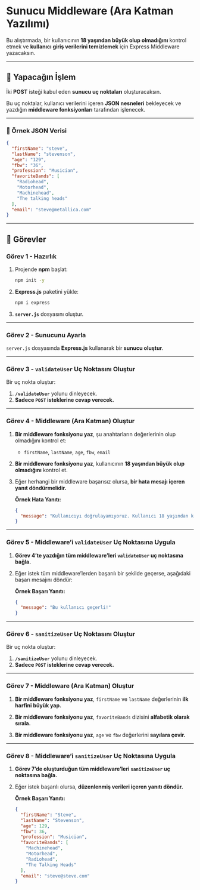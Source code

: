 # **Sunucu Middleware (Ara Katman Yazılımı)**  

Bu alıştırmada, bir kullanıcının **18 yaşından büyük olup olmadığını** kontrol etmek ve **kullanıcı giriş verilerini temizlemek** için Express Middleware yazacaksın.  

---

## **📌 Yapacağın İşlem**  

İki **POST** isteği kabul eden **sunucu uç noktaları** oluşturacaksın.  

Bu uç noktalar, kullanıcı verilerini içeren **JSON nesneleri** bekleyecek ve yazdığın **middleware fonksiyonları** tarafından işlenecek.  

---

### **📌 Örnek JSON Verisi**  

```json
{
  "firstName": "steve",
  "lastName": "stevenson",
  "age": "129",
  "fbw": "36",
  "profession": "Musician",
  "favoriteBands": [
    "Radiohead",
    "Motorhead",
    "Machinehead",
    "The talking heads"
  ],
  "email": "steve@metallica.com"
}
```

---

## **📌 Görevler**  

### **Görev 1 - Hazırlık**  

1. Projende **npm** başlat:  
   ```bash
   npm init -y
   ```
2. **Express.js** paketini yükle:  
   ```bash
   npm i express
   ```
3. **`server.js`** dosyasını oluştur.  

---

### **Görev 2 - Sunucunu Ayarla**  

`server.js` dosyasında **Express.js** kullanarak bir **sunucu oluştur**.  

---

### **Görev 3 - `validateUser` Uç Noktasını Oluştur**  

Bir uç nokta oluştur:  
1. **`/validateUser`** yolunu dinleyecek.  
2. **Sadece `POST` isteklerine cevap verecek.**  

---

### **Görev 4 - Middleware (Ara Katman) Oluştur**  

1. **Bir middleware fonksiyonu yaz**, şu anahtarların değerlerinin olup olmadığını kontrol et:  
   - `firstName`, `lastName`, `age`, `fbw`, `email`  

2. **Bir middleware fonksiyonu yaz**, kullanıcının **18 yaşından büyük olup olmadığını** kontrol et.  

3. Eğer herhangi bir middleware başarısız olursa, **bir hata mesajı içeren yanıt döndürmelidir.**  

   **Örnek Hata Yanıtı:**  

   ```json
   {
     "message": "Kullanıcıyı doğrulayamıyoruz. Kullanıcı 18 yaşından küçük."
   }
   ```

---

### **Görev 5 - Middleware’i `validateUser` Uç Noktasına Uygula**  

1. **Görev 4’te yazdığın tüm middleware’leri `validateUser` uç noktasına bağla.**  

2. Eğer istek tüm middleware’lerden başarılı bir şekilde geçerse, aşağıdaki başarı mesajını döndür:  

   **Örnek Başarı Yanıtı:**  
   ```json
   {
     "message": "Bu kullanıcı geçerli!"
   }
   ```

---

### **Görev 6 - `sanitizeUser` Uç Noktasını Oluştur**  

Bir uç nokta oluştur:  
1. **`/sanitizeUser`** yolunu dinleyecek.  
2. **Sadece `POST` isteklerine cevap verecek.**  

---

### **Görev 7 - Middleware (Ara Katman) Oluştur**  

1. **Bir middleware fonksiyonu yaz**, `firstName` ve `lastName` değerlerinin **ilk harfini büyük yap.**  

2. **Bir middleware fonksiyonu yaz**, `favoriteBands` dizisini **alfabetik olarak sırala.**  

3. **Bir middleware fonksiyonu yaz**, `age` ve `fbw` değerlerini **sayılara çevir.**  

---

### **Görev 8 - Middleware’i `sanitizeUser` Uç Noktasına Uygula**  

1. **Görev 7’de oluşturduğun tüm middleware’leri `sanitizeUser` uç noktasına bağla.**  

2. Eğer istek başarılı olursa, **düzenlenmiş verileri içeren yanıtı döndür.**  

   **Örnek Başarı Yanıtı:**  

   ```json
   {
     "firstName": "Steve",
     "lastName": "Stevenson",
     "age": 129,
     "fbw": 36,
     "profession": "Musician",
     "favoriteBands": [
       "Machinehead",
       "Motorhead",
       "Radiohead",
       "The Talking Heads"
     ],
     "email": "steve@steve.com"
   }
   ```